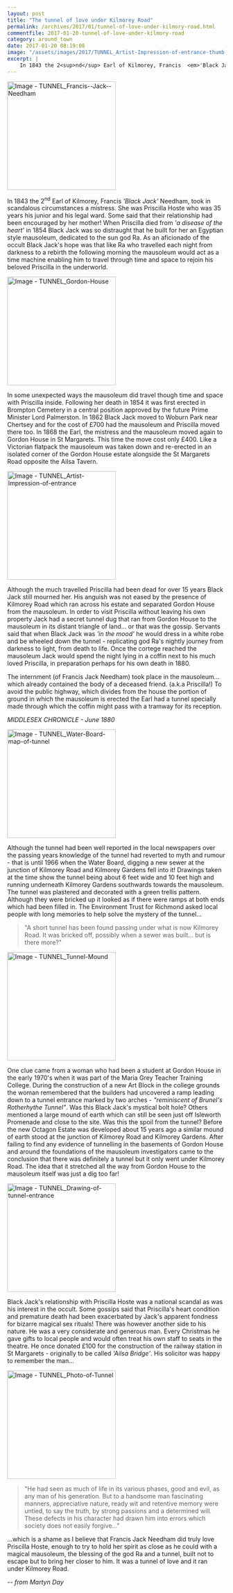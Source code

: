 ```yaml
---
layout: post
title: "The tunnel of love under Kilmorey Road"
permalink: /archives/2017/01/tunnel-of-love-under-kilmory-road.html
commentfile: 2017-01-20-tunnel-of-love-under-kilmory-road
category: around_town
date: 2017-01-20 08:19:08
image: "/assets/images/2017/TUNNEL_Artist-Impression-of-entrance-thumb.JPG"
excerpt: |
    In 1843 the 2<sup>nd</sup> Earl of Kilmorey, Francis  <em>'Black Jack'</em> Needham, took in scandalous circumstances a mistress. She was Priscilla Hoste who was 35 years his junior and his legal ward. Some said that their relationship had been encouraged by her mother! When Priscilla died from  <em>'a disease of the heart'</em> in 1854 Black Jack was so distraught that he built for her an Egyptian style mausoleum, dedicated to the sun god Ra
---
```


<div markdown="1" class="box">
<a href="/assets/images/2017/TUNNEL_Francis--Jack--Needham.JPG" title="Click for a larger image"><img src="/assets/images/2017/TUNNEL_Francis--Jack--Needham-thumb.JPG" width="250" alt="Image - TUNNEL_Francis--Jack--Needham"  class="photo right"/></a>

In 1843 the 2<sup>nd</sup> Earl of Kilmorey, Francis <em>'Black Jack'</em> Needham, took in scandalous circumstances a mistress. She was Priscilla Hoste who was 35 years his junior and his legal ward. Some said that their relationship had been encouraged by her mother! When Priscilla died from <em>'a disease of the heart'</em> in 1854 Black Jack was so distraught that he built for her an Egyptian style mausoleum, dedicated to the sun god Ra. As an aficionado of the occult Black Jack's hope was that like Ra who travelled each night from darkness to a rebirth the following morning the mausoleum would act as a time machine enabling him to travel through time and space to rejoin his beloved Priscilla in the underworld.

</div>
<a href="/assets/images/2017/TUNNEL_Gordon-House.jpg" title="Click for a larger image"><img src="/assets/images/2017/TUNNEL_Gordon-House-thumb.jpg" width="250" alt="Image - TUNNEL_Gordon-House"  class="photo right"/></a>

In some unexpected ways the mausoleum did travel though time and space with Priscilla inside. Following her death in 1854 it was first erected in Brompton Cemetery in a central position approved by the future Prime Minister Lord Palmerston. In 1862 Black Jack moved to Woburn Park near Chertsey and for the cost of £700 had the mausoleum and Priscilla moved there too. In 1868 the Earl, the mistress and the mausoleum moved again to Gordon House in St Margarets. This time the move cost only £400. Like a Victorian flatpack the mausoleum was taken down and re-erected in an isolated corner of the Gordon House estate alongside the St Margarets Road opposite the Ailsa Tavern.

<a href="/assets/images/2017/TUNNEL_Artist-Impression-of-entrance.JPG" title="Click for a larger image"><img src="/assets/images/2017/TUNNEL_Artist-Impression-of-entrance-thumb.JPG" width="250" alt="Image - TUNNEL_Artist-Impression-of-entrance"  class="photo right"/></a>

Although the much travelled Priscilla had been dead for over 15 years Black Jack still mourned her. His anguish was not eased by the presence of Kilmorey Road which ran across his estate and separated Gordon House from the mausoleum. In order to visit Priscilla without leaving his own property Jack had a secret tunnel dug that ran from Gordon House to the mausoleum in its distant triangle of land... or that was the gossip. Servants said that when Black Jack was <em>'in the mood'</em> he would dress in a white robe and be wheeled down the tunnel - replicating god Ra's nightly journey from darkness to light, from death to life. Once the cortege reached the mausoleum Jack would spend the night lying in a coffin next to his much loved Priscilla, in preparation perhaps for his own death in 1880.

<div markdown="1" class="letter">
The internment (of Francis Jack Needham) took place in the mausoleum... which already contained the body of a deceased friend. (a.k.a Priscilla!) To avoid the public highway, which divides from the house the portion of ground in which the mausoleum is erected the Earl had a tunnel specially made through which the coffin might pass with a tramway for its reception.

<cite>MIDDLESEX CHRONICLE - June 1880</cite>

</div>
<a href="/assets/images/2017/TUNNEL_Water-Board-map-of-tunnel.JPG" title="Click for a larger image"><img src="/assets/images/2017/TUNNEL_Water-Board-map-of-tunnel-thumb.JPG" width="250" alt="Image - TUNNEL_Water-Board-map-of-tunnel"  class="photo right"/></a>

Although the tunnel had been well reported in the local newspapers over the passing years knowledge of the tunnel had reverted to myth and rumour - that is until 1966 when the Water Board, digging a new sewer at the junction of Kilmorey Road and Kilmorey Gardens fell into it! Drawings taken at the time show the tunnel being about 6 feet wide and 10 feet high and running underneath Kilmorey Gardens southwards towards the mausoleum. The tunnel was plastered and decorated with a green trellis pattern. Although they were bricked up it looked as if there were ramps at both ends which had been filled in. The Environment Trust for Richmond asked local people with long memories to help solve the mystery of the tunnel...

> "A short tunnel has been found passing under what is now Kilmorey Road. It was bricked off, possibly when a sewer was built... but is there more?"

<a href="/assets/images/2017/TUNNEL_Tunnel-Mound.jpg" title="Click for a larger image"><img src="/assets/images/2017/TUNNEL_Tunnel-Mound-thumb.jpg" width="250" alt="Image - TUNNEL_Tunnel-Mound"  class="photo right"/></a>

One clue came from a woman who had been a student at Gordon House in the early 1970's when it was part of the Maria Grey Teacher Training College. During the construction of a new Art Block in the college grounds the woman remembered that the builders had uncovered a ramp leading down to a tunnel entrance marked by two arches - <em>"reminiscent of Brunel's Rotherhythe Tunnel"</em>. Was this Black Jack's mystical bolt hole? Others mentioned a large mound of earth which can still be seen just off Isleworth Promenade and close to the site. Was this the spoil from the tunnel? Before the new Octagon Estate was developed about 15 years ago a similar mound of earth stood at the junction of Kilmorey Road and Kilmorey Gardens. After failing to find any evidence of tunnelling in the basements of Gordon House and around the foundations of the mausoleum investigators came to the conclusion that there was definitely a tunnel but it only went under Kilmorey Road. The idea that it stretched all the way from Gordon House to the mausoleum itself was just a dig too far!

<a href="/assets/images/2017/TUNNEL_Drawing-of-tunnel-entrance.JPG" title="Click for a larger image"><img src="/assets/images/2017/TUNNEL_Drawing-of-tunnel-entrance-thumb.JPG" width="250" alt="Image - TUNNEL_Drawing-of-tunnel-entrance"  class="photo right"/></a>

Black Jack's relationship with Priscilla Hoste was a national scandal as was his interest in the occult. Some gossips said that Priscilla's heart condition and premature death had been exacerbated by Jack's apparent fondness for bizarre magical sex rituals! There was however another side to his nature. He was a very considerate and generous man. Every Christmas he gave gifts to local people and would often treat his own staff to seats in the theatre. He once donated £100 for the construction of the railway station in St Margarets - originally to be called <em>'Ailsa Bridge'</em>. His solicitor was happy to remember the man...

<a href="/assets/images/2017/TUNNEL_Photo-of-Tunnel.JPG" title="Click for a larger image"><img src="/assets/images/2017/TUNNEL_Photo-of-Tunnel-thumb.JPG" width="250" alt="Image - TUNNEL_Photo-of-Tunnel"  class="photo right"/></a>

> "He had seen as much of life in its various phases, good and evil, as any man of his generation. But to a handsome man fascinating manners, appreciative nature, ready wit and retentive memory were untied, to say the truth, by strong passions and a determined will. These defects in his character had drawn him into errors which society does not easily forgive..."

...which is a shame as I believe that Francis Jack Needham did truly love Priscilla Hoste, enough to try to hold her spirit as close as he could with a magical mausoleum, the blessing of the god Ra and a tunnel, built not to escape but to bring her closer to him. It was a tunnel of love and it ran under Kilmorey Road.

<cite>-- from Martyn Day</cite>
